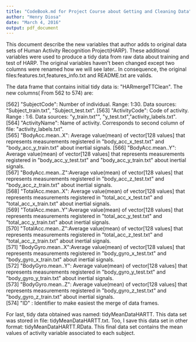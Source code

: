 ```yaml
---
title: "CodeBook.md for Project Course about Getting and Cleaning Data"
author: "Henry Diosa"
date: "March 4, 2016"
output: pdf_document
---
```


This document describe the new variables that author adds to original data sets of Human Activity Recognition Project(HARP). These additional variables were used to produce a tidy data from raw data about training and test of HARP. The original variables haven't been changed except  two columns were renamed how we will see later.. In consequence, the original files:features.txt,features_info.txt and README.txt are valids. 

The data frame that contains initial tidy data is: "HARmergeTTClean". The new columns( From 562 to 574) are:

[562] "SubjectCode": Number of individual. Range: 1:30. Data sources: "Subject_train.txt", "Subject_test.txt".
[563] "ActivityCode": Code of activity. Range : 1:6.  Data sources: "y_train.txt"", "y_test.txt","activity_labels.txt".                [564] "ActivityName": Name of activity. Corresponds to second column of file: "activity_labels.txt".                       
[565] "BodyAcc.mean..X": Average value(mean) of vector[128 values] that represents measurements registered in "body_acc_x_test.txt" and
"body_acc_y_train.txt" about inertial signals.
[566] "BodyAcc.mean..Y": Average value(mean) of vector[128 values] that represents measurements registered in "body_acc_y_test.txt" and
"body_acc_y_train.txt" about inertial signals.  
[567] "BodyAcc.mean..Z":Average value(mean) of vector[128 values] that represents measurements registered in "body_acc_z_test.txt" and
"body_acc_z_train.txt" about inertial signals.                    
[568] "TotalAcc.mean..X": Average value(mean) of vector[128 values] that represents measurements registered in "total_acc_x_test.txt" and "total_acc_x_train.txt" about inertial signals.                    
[569] "TotalAcc.mean..Y":Average value(mean) of vector[128 values] that represents measurements registered in "total_acc_y_test.txt" and "total_acc_y_train.txt"  about inertial signals.                 
[570] "TotalAcc.mean..Z":Average value(mean) of vector[128 values] that represents measurements registered in "total_acc_z_test.txt" and "total_acc_z_train.txt" about inertial signals.                   
[571] "BodyGyro.mean..X":Average value(mean) of vector[128 values] that represents measurements registered in "body_gyro_x_test.txt" and "body_gyro_x_train.txt" about inertial signals.                  
[572] "BodyGyro.mean..Y": Average value(mean) of vector[128 values] that represents measurements registered in "body_gyro_y_test.txt" and "body_gyro_y_train.txt" about inertial signals.                     
[573] "BodyGyro.mean..Z": Average value(mean) of vector[128 values] that represents measurements registered in "body_gyro_z_test.txt" and "body_gyro_z_train.txt" about inertial signals.                    
[574] "ID" : Identifier to make easiest the merge of data frames.  


For last, tidy data obtained was named: tidyMeanDataHARTT. This data set was stored in file: tidyMeanDataHARTT.txt. Too, I save this data set in other format: tidyMeanDataHARTT.RData. This final data set contains the mean values of activity variable associated to each subject.




